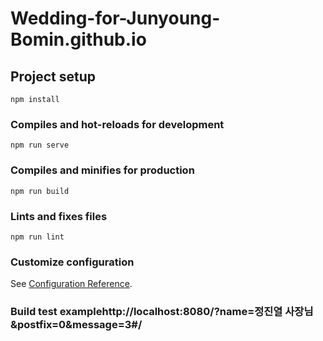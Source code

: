# Wedding-for-Junyoung-Bomin.github.io

## Project setup
```
npm install
```

### Compiles and hot-reloads for development
```
npm run serve
```

### Compiles and minifies for production
```
npm run build
```

### Lints and fixes files
```
npm run lint
```

### Customize configuration
See [Configuration Reference](https://cli.vuejs.org/config/).

### Build test examplehttp://localhost:8080/?name=정진열 사장님&postfix=0&message=3#/
